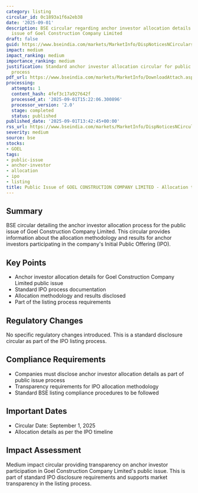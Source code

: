 ```yaml
---
category: listing
circular_id: 0c1893a1f6a2eb38
date: '2025-09-01'
description: BSE circular regarding anchor investor allocation details for the public
  issue of Goel Construction Company Limited
draft: false
guid: https://www.bseindia.com/markets/MarketInfo/DispNoticesNCirculars.aspx?Noticeid={9B625DA7-A753-48C1-A593-BAE4F395061D}&noticeno=20250901-45&dt=09/01/2025&icount=45&totcount=47&flag=0
impact: medium
impact_ranking: medium
importance_ranking: medium
justification: Standard anchor investor allocation circular for public issue listing
  process
pdf_url: https://www.bseindia.com/markets/MarketInfo/DownloadAttach.aspx?id=20250901-45&attachedId=c30c218d-94c4-4958-9dc6-05e5e6a9cab4
processing:
  attempts: 1
  content_hash: 4fef3c17a927642f
  processed_at: '2025-09-01T15:22:06.300896'
  processor_version: '2.0'
  stage: completed
  status: published
published_date: '2025-09-01T13:42:45+00:00'
rss_url: https://www.bseindia.com/markets/MarketInfo/DispNoticesNCirculars.aspx?Noticeid={9B625DA7-A753-48C1-A593-BAE4F395061D}&noticeno=20250901-45&dt=09/01/2025&icount=45&totcount=47&flag=0
severity: medium
source: bse
stocks:
- GOEL
tags:
- public-issue
- anchor-investor
- allocation
- ipo
- listing
title: Public Issue of GOEL CONSTRUCTION COMPANY LIMITED - Allocation to Anchor Investors
---
```


## Summary

BSE circular detailing the anchor investor allocation process for the public issue of Goel Construction Company Limited. This circular provides information about the allocation methodology and results for anchor investors participating in the company's Initial Public Offering (IPO).

## Key Points

- Anchor investor allocation details for Goel Construction Company Limited public issue
- Standard IPO process documentation
- Allocation methodology and results disclosed
- Part of the listing process requirements

## Regulatory Changes

No specific regulatory changes introduced. This is a standard disclosure circular as part of the IPO listing process.

## Compliance Requirements

- Companies must disclose anchor investor allocation details as part of public issue process
- Transparency requirements for IPO allocation methodology
- Standard BSE listing compliance procedures to be followed

## Important Dates

- Circular Date: September 1, 2025
- Allocation details as per the IPO timeline

## Impact Assessment

Medium impact circular providing transparency on anchor investor participation in Goel Construction Company Limited's public issue. This is part of standard IPO disclosure requirements and supports market transparency in the listing process.